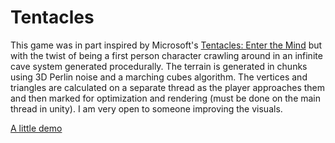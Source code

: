 # Tentacles

This game was in part inspired by Microsoft's [Tentacles: Enter the Mind](https://www.microsoft.com/en-us/p/tentacles-enter-the-mind/9wzdncrfjb4n?activetab=pivot:overviewtab) but with the twist of being a first person character crawling around in an infinite cave system generated procedurally. The terrain is generated in chunks using 3D Perlin noise and a marching cubes algorithm. The vertices and triangles are calculated on a separate thread as the player approaches them and then marked for optimization and rendering (must be done on the main thread in unity). I am very open to someone improving the visuals.

[A little demo](./demo/tentacles.mp4)